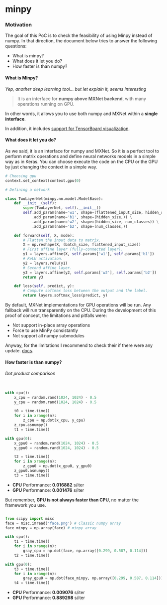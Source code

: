 # minpy

### Motivation

The goal of this PoC is to check the feasibility of using Minpy instead of numpy.
In that direction, the document below tries to answer the following questions:

* What is minpy?
* What does it let you do?
* How faster is than numpy?


#### What is Minpy?

*Yep, another deep learning tool... but let explain it, seems interesting*

>It is an interface for **numpy above MXNet backend**, with many operations running on GPU.

In other words, it allows you to use both numpy and MXNet within a **single interface**.

In addition, it includes [support for TensorBoard visualization](http://minpy.readthedocs.io/en/latest/tutorial/visualization_tutorial/minpy_visualization.html).

#### What does it let you do?

As we said, it is an interface for numpy and MXNet. So it is a perfect tool to perform matrix operations and define neural networks models in a simple way as in Keras.
You can choose execute the code on the CPU or the GPU by just changing the context in a simple way.
```python
# Choosing gpu
context.set_context(context.gpu(0)

# Defining a network

class TwoLayerNet(minpy.nn.model.ModelBase):
    def __init__(self):
        super(TwoLayerNet, self).__init__()
        self.add_param(name='w1', shape=(flattened_input_size, hidden_size)) \
            .add_param(name='b1', shape=(hidden_size,)) \
            .add_param(name='w2', shape=(hidden_size, num_classes)) \
            .add_param(name='b2', shape=(num_classes,))

    def forward(self, X, mode):
        # Flatten the input data to matrix.
        X = np.reshape(X, (batch_size, flattened_input_size))
        # First affine layer (fully-connected layer).
        y1 = layers.affine(X, self.params['w1'], self.params['b1'])
        # ReLU activation.
        y2 = layers.relu(y1)
        # Second affine layer.
        y3 = layers.affine(y2, self.params['w2'], self.params['b2'])
        return y3

    def loss(self, predict, y):
        # Compute softmax loss between the output and the label.
        return layers.softmax_loss(predict, y)
```

By default, MXNet implementations for GPU operations will be run. Any fallback will run transparently on the CPU.
During the development of this proof of concept, the limitations and pitfalls were:

* Not support in-place array operations
* Force to use MinPy consistantly
* Not support all numpy submodules

Anyway, for the limitations I recommend to check their if there were any update. [docs](http://minpy.readthedocs.io/en/latest/feature/limitation.html).

#### How faster is than numpy?

###### Dot product comparison

```python

with cpu():
    x_cpu = random.rand(1024, 1024) - 0.5
    y_cpu = random.rand(1024, 1024) - 0.5

    t0 = time.time()
    for i in xrange(n):
        z_cpu = np.dot(x_cpu, y_cpu)
    z_cpu.asnumpy()
    t1 = time.time()

with gpu(0):
    x_gpu0 = random.rand(1024, 1024) - 0.5
    y_gpu0 = random.rand(1024, 1024) - 0.5

    t2 = time.time()
    for i in xrange(n):
        z_gpu0 = np.dot(x_gpu0, y_gpu0)
    z_gpu0.asnumpy()
    t3 = time.time()

```

* **CPU** Performance: **0.016882** s/iter
* **GPU** Performance: **0.001476** s/iter

But remember, **GPU is not always faster than CPU**, no matter the framework you use.

```python

from scipy import misc
face = misc.imread('face.png') # Classic numpy array
face_minpy = np.array(face) # minpy array

with cpu():
    t1 = time.time()
    for i in xrange(n):
        gray_cpu = np.dot(face, np.array([0.299, 0.587, 0.114]))
    t2 = time.time()

with gpu(0):
    t3 = time.time()
    for i in xrange(n):
        gray_gpu0 = np.dot(face_minpy, np.array([0.299, 0.587, 0.114]))
    t4 = time.time()

```
* **CPU** Performance: **0.009076** s/iter
* **GPU** Performance: **0.889298** s/iter
